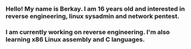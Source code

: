 ### Hello! My name is Berkay. I am 16 years old and interested in **reverse engineering**, **linux sysadmin** and **network pentest**.

### I am currently working on reverse engineering. I'm also learning x86 Linux assembly and C languages.

<!--
**amaym0nn/amaym0nn** is a ✨ _special_ ✨ repository because its `README.md` (this file) appears on your GitHub profile.

Here are some ideas to get you started:

- 🔭 I’m currently working on ...
- 🌱 I’m currently learning ...
- 👯 I’m looking to collaborate on ...
- 🤔 I’m looking for help with ...
- 💬 Ask me about ...
- 📫 How to reach me: ...
- 😄 Pronouns: ...
- ⚡ Fun fact: ...
-->
